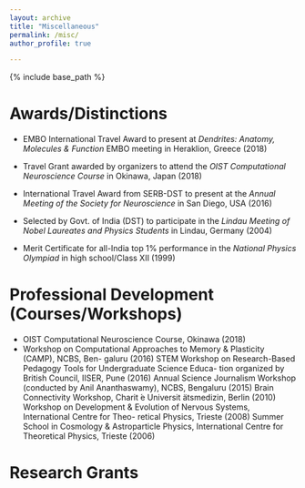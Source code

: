 ```yaml
---
layout: archive
title: "Miscellaneous"
permalink: /misc/
author_profile: true

---
```


{% include base_path %}

Awards/Distinctions
======
* EMBO International Travel Award to present at <i>Dendrites: Anatomy, Molecules & Function</i> EMBO meeting in Heraklion, Greece (2018)

* Travel Grant awarded by organizers to attend the <i>OIST Computational Neuroscience Course</i> in Okinawa, Japan (2018)

* International Travel Award from SERB-DST to present at the <i>Annual Meeting of the Society for Neuroscience</i> in San Diego, USA (2016)

* Selected by Govt. of India (DST) to participate in the <i>Lindau Meeting of Nobel Laureates and Physics Students</i> in Lindau, Germany (2004)

* Merit Certificate for all-India top 1% performance in the <i>National Physics Olympiad</i> in high school/Class XII (1999)


Professional Development (Courses/Workshops)
======
* OIST Computational Neuroscience Course, Okinawa (2018)
* Workshop on Computational Approaches to Memory & Plasticity (CAMP), NCBS, Ben-
galuru (2016)
STEM Workshop on Research-Based Pedagogy Tools for Undergraduate Science Educa- tion organized by British Council, IISER, Pune (2016)
Annual Science Journalism Workshop (conducted by Anil Ananthaswamy), NCBS, Bengaluru (2015)
Brain Connectivity Workshop, Charit ́e Universit ̈atsmedizin, Berlin (2010)
Workshop on Development & Evolution of Nervous Systems, International Centre for Theo-
retical Physics, Trieste (2008)
Summer School in Cosmology & Astroparticle Physics, International Centre for Theoretical Physics, Trieste (2006)

Research Grants
======
